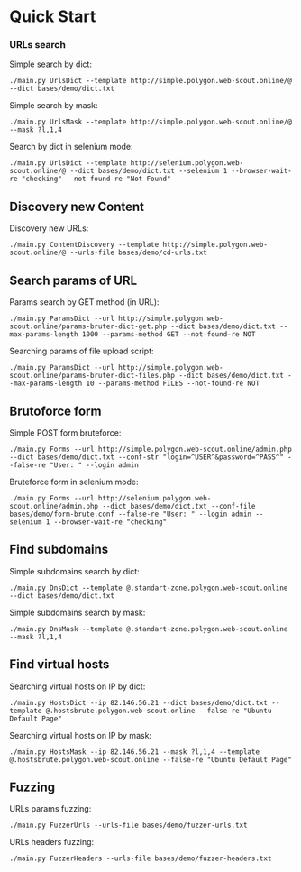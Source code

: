 # Quick Start

### URLs search

Simple search by dict:

```text
./main.py UrlsDict --template http://simple.polygon.web-scout.online/@ --dict bases/demo/dict.txt
```

Simple search by mask:

```text
./main.py UrlsMask --template http://simple.polygon.web-scout.online/@ --mask ?l,1,4
```

Search by dict in selenium mode:

```text
./main.py UrlsDict --template http://selenium.polygon.web-scout.online/@ --dict bases/demo/dict.txt --selenium 1 --browser-wait-re "checking" --not-found-re "Not Found"
```

## Discovery new Content

Discovery new URLs:

```text
./main.py ContentDiscovery --template http://simple.polygon.web-scout.online/@ --urls-file bases/demo/cd-urls.txt 
```

## Search params of URL 

Params search by GET method \(in URL\):

```text
./main.py ParamsDict --url http://simple.polygon.web-scout.online/params-bruter-dict-get.php --dict bases/demo/dict.txt --max-params-length 1000 --params-method GET --not-found-re NOT
```

Searching params of file upload script:

```text
./main.py ParamsDict --url http://simple.polygon.web-scout.online/params-bruter-dict-files.php --dict bases/demo/dict.txt --max-params-length 10 --params-method FILES --not-found-re NOT
```

## Brutoforce form

Simple POST form bruteforce:

```text
./main.py Forms --url http://simple.polygon.web-scout.online/admin.php --dict bases/demo/dict.txt --conf-str "login=^USER^&password=^PASS^" --false-re "User: " --login admin
```

Bruteforce form in selenium mode:

```text
./main.py Forms --url http://selenium.polygon.web-scout.online/admin.php --dict bases/demo/dict.txt --conf-file bases/demo/form-brute.conf --false-re "User: " --login admin --selenium 1 --browser-wait-re "checking"
```

## Find subdomains

Simple subdomains search by dict:

```text
./main.py DnsDict --template @.standart-zone.polygon.web-scout.online --dict bases/demo/dict.txt
```

Simple subdomains search by mask:

```text
./main.py DnsMask --template @.standart-zone.polygon.web-scout.online --mask ?l,1,4
```

## Find virtual hosts

Searching virtual hosts on IP by dict:

```text
./main.py HostsDict --ip 82.146.56.21 --dict bases/demo/dict.txt --template @.hostsbrute.polygon.web-scout.online --false-re "Ubuntu Default Page"
```

Searching virtual hosts on IP by mask:

```text
./main.py HostsMask --ip 82.146.56.21 --mask ?l,1,4 --template @.hostsbrute.polygon.web-scout.online --false-re "Ubuntu Default Page"
```


## Fuzzing

URLs params fuzzing:

```text
./main.py FuzzerUrls --urls-file bases/demo/fuzzer-urls.txt
```

URLs headers fuzzing:

```text
./main.py FuzzerHeaders --urls-file bases/demo/fuzzer-headers.txt
```